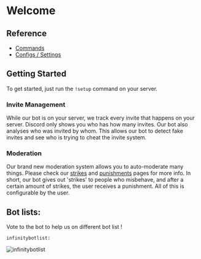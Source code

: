 # Welcome

## Reference

* [Commands](references/commands.md)
* [Configs / Settings](references/settings.md)

## Getting Started

To get started, just run the `!setup` command on your server.

### Invite Management

While our bot is on your server, we track every invite that happens on your server. Discord only shows you who has how many invites. Our bot also analyses who was invited by whom. This allows our bot to detect fake invites and see who is trying to cheat the invite system.

### Moderation

Our brand new moderation system allows you to auto-moderate many things. Please check our [strikes](modules/moderation-1/strikes.md) and [punishments](modules/moderation-1/punishments.md) pages for more info. In short, our bot gives out 'strikes' to people who misbehave, and after a certain amount of strikes, the user receives a punishment. All of this is configurable by the user.

## Bot lists:
Vote to the bot to help us on different bot list !


`infinitybotlist:`


![infinitybotlist](https://infinitybotlist.com/bots/617497548743245835/widget?size=large)


